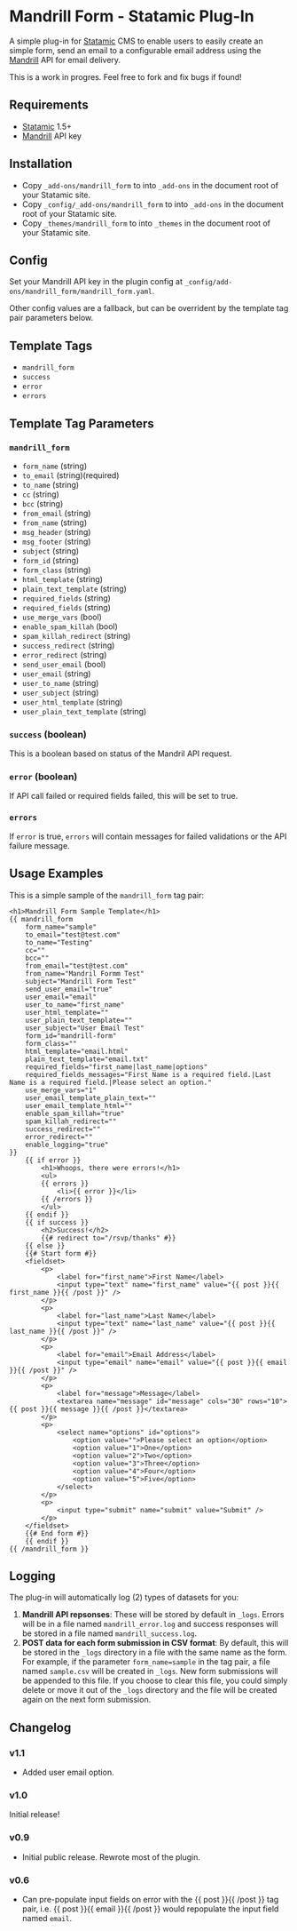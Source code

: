 # Mandrill Form - Statamic Plug-In
A simple plug-in for [Statamic](http://statamic.com) CMS to enable users to easily create an simple form, send an email to a configurable email address using the [Mandrill](http://mandrillapp.com) API for email delivery.

This is a work in progres. Feel free to fork and fix bugs if found!

## Requirements
* [Statamic](http://statamic.com) 1.5+
* [Mandrill](http://mandrillapp.com) API key

## Installation
* Copy `_add-ons/mandrill_form` to into `_add-ons` in the document root of your Statamic site.
* Copy `_config/_add-ons/mandrill_form` to into `_add-ons` in the document root of your Statamic site.
* Copy `_themes/mandrill_form` to into `_themes` in the document root of your Statamic site.

## Config
Set your Mandrill API key in the plugin config at `_config/add-ons/mandrill_form/mandrill_form.yaml`.

Other config values are a fallback, but can be overrident by the template tag pair parameters below.

## Template Tags
* `mandrill_form`
* `success`
* `error`
* `errors`

## Template Tag Parameters
### `mandrill_form`
* `form_name` (string)
* `to_email` (string)(required)
* `to_name` (string)
* `cc` (string)
* `bcc` (string)
* `from_email` (string)
* `from_name` (string)
* `msg_header` (string)
* `msg_footer` (string)
* `subject` (string)
* `form_id` (string)
* `form_class` (string)
* `html_template` (string)
* `plain_text_template` (string)
* `required_fields` (string)
* `required_fields` (string)
* `use_merge_vars` (bool)
* `enable_spam_killah` (bool)
* `spam_killah_redirect` (string)
* `success_redirect` (string)
* `error_redirect` (string)
* `send_user_email` (bool)
* `user_email` (string)
* `user_to_name` (string)
* `user_subject` (string)
* `user_html_template` (string)
* `user_plain_text_template` (string)

### `success` (boolean)
This is a boolean based on status of the Mandril API request.

### `error` (boolean)
If API call failed or required fields failed, this will be set to true.

### `errors`
If `error` is true, `errors` will contain messages for failed validations or the API failure message.

## Usage Examples

This is a simple sample of the `mandrill_form` tag pair:

    <h1>Mandrill Form Sample Template</h1>
    {{ mandrill_form
        form_name="sample"
        to_email="test@test.com"
        to_name="Testing"
        cc=""
        bcc=""
        from_email="test@test.com"
        from_name="Mandril Formm Test"
        subject="Mandrill Form Test"
        send_user_email="true"
        user_email="email"
        user_to_name="first_name"
        user_html_template=""
        user_plain_text_template=""
        user_subject="User Email Test"
        form_id="mandrill-form"
        form_class=""
        html_template="email.html"
        plain_text_template="email.txt"
        required_fields="first_name|last_name|options"
        required_fields_messages="First Name is a required field.|Last Name is a required field.|Please select an option."
        use_merge_vars="1"
        user_email_template_plain_text=""
        user_email_template_html=""
        enable_spam_killah="true"
        spam_killah_redirect=""
        success_redirect=""
        error_redirect=""
        enable_logging="true"
    }}
        {{ if error }}
            <h1>Whoops, there were errors!</h1>
            <ul>
            {{ errors }}
                <li>{{ error }}</li>
            {{ /errors }}
            </ul>
        {{ endif }}
        {{ if success }}
            <h2>Success!</h2>
            {{# redirect to="/rsvp/thanks" #}}
        {{ else }}
        {{# Start form #}}
        <fieldset>
            <p>
                <label for="first_name">First Name</label>
                <input type="text" name="first_name" value="{{ post }}{{ first_name }}{{ /post }}" />
            </p>
            <p>
                <label for="last_name">Last Name</label>
                <input type="text" name="last_name" value="{{ post }}{{ last_name }}{{ /post }}" />
            </p>
            <p>
                <label for="email">Email Address</label>
                <input type="email" name="email" value="{{ post }}{{ email }}{{ /post }}" />
            </p>
            <p>
                <label for="message">Message</label>
                <textarea name="message" id="message" cols="30" rows="10">{{ post }}{{ message }}{{ /post }}</textarea>
            </p>
            <p>
                <select name="options" id="options">
                    <option value="">Please select an option</option>
                    <option value="1">One</option>
                    <option value="2">Two</option>
                    <option value="3">Three</option>
                    <option value="4">Four</option>
                    <option value="5">Five</option>
                </select>
            </p>
            <p>
                <input type="submit" name="submit" value="Submit" />
            </p>
        </fieldset>
        {{# End form #}}
        {{ endif }}
    {{ /mandrill_form }}

## Logging

The plug-in will automatically log (2) types of datasets for you:

1. __Mandrill API repsonses__: These will be stored by default in `_logs`. Errors will be in a file named `mandrill_error.log` and success responses will be stored in a file named `mandrill_success.log`.
2. __POST data for each form submission in CSV format__: By default, this will be stored in the `_logs` directory in a file with the same name as the form. For example, if the parameter `form_name=sample` in the tag pair, a file named `sample.csv` will be created in `_logs`. New form submissions will be appended to this file. If you choose to clear this file, you could simply delete or move it out of the `_logs` directory and the file will be created again on the next form submission.

## Changelog

### v1.1
* Added user email option.

### v1.0
Initial release!

### v0.9
* Initial public release. Rewrote most of the plugin.

### v0.6
* Can pre-populate input fields on error with the {{ post }}{{ /post }} tag pair, i.e. {{ post }}{{ email }}{{ /post }} would repopulate the input field named `email`.

